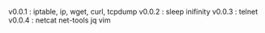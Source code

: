 v0.0.1 : iptable, ip, wget, curl, tcpdump
v0.0.2 : sleep inifinity
v0.0.3 : telnet
v0.0.4 : netcat net-tools jq vim
